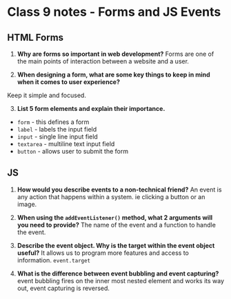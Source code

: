 # Class 9 notes - Forms and JS Events

## HTML Forms

1. **Why are forms so important in web development?**
Forms are one of the main points of interaction between a website and a user.

2. **When designing a form, what are some key things to keep in mind when it comes to user experience?**

Keep it simple and focused.

3. **List 5 form elements and explain their importance.**

- `form` - this defines a form
- `label` - labels the input field
- `input` - single line input field
- `textarea` - multiline text input field
- `button` - allows user to submit the form

## JS

1. **How would you describe events to a non-technical friend?**
An event is any action that happens within a system. ie clicking a button or an image.

2. **When using the `addEventListener()` method, what 2 arguments will you need to provide?**
The name of the event and a function to handle the event.

3. **Describe the event object. Why is the target within the event object useful?**
It allows us to program more features and access to information. `event.target`

4. **What is the difference between event bubbling and event capturing?**
event bubbling fires on the inner most nested element and works its way out, event capturing is reversed.
